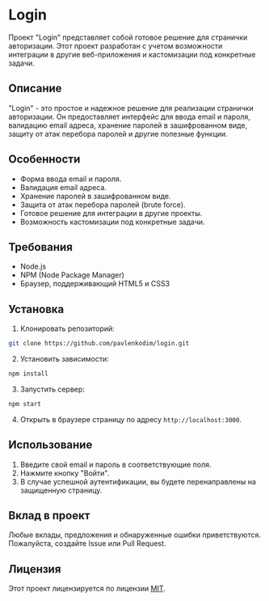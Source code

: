 # Login

Проект "Login" представляет собой готовое решение для странички авторизации. Этот проект разработан с учетом возможности интеграции в другие веб-приложения и кастомизации под конкретные задачи.

## Описание

"Login" - это простое и надежное решение для реализации странички авторизации. Он предоставляет интерфейс для ввода email и пароля, валидацию email адреса, хранение паролей в зашифрованном виде, защиту от атак перебора паролей и другие полезные функции.

## Особенности

- Форма ввода email и пароля.
- Валидация email адреса.
- Хранение паролей в зашифрованном виде.
- Защита от атак перебора паролей (brute force).
- Готовое решение для интеграции в другие проекты.
- Возможность кастомизации под конкретные задачи.

## Требования

- Node.js
- NPM (Node Package Manager)
- Браузер, поддерживающий HTML5 и CSS3

## Установка

1. Клонировать репозиторий:

```bash
git clone https://github.com/pavlenkodim/login.git
```

2. Установить зависимости:

```bash
npm install
```

3. Запустить сервер:
```bash
npm start
```

4. Открыть в браузере страницу по адресу `http://localhost:3000`.

## Использование

1. Введите свой email и пароль в соответствующие поля.
2. Нажмите кнопку "Войти".
3. В случае успешной аутентификации, вы будете перенаправлены на защищенную страницу.

## Вклад в проект

Любые вклады, предложения и обнаруженные ошибки приветствуются. Пожалуйста, создайте Issue или Pull Request.

## Лицензия

Этот проект лицензируется по лицензии [MIT](LICENSE).

